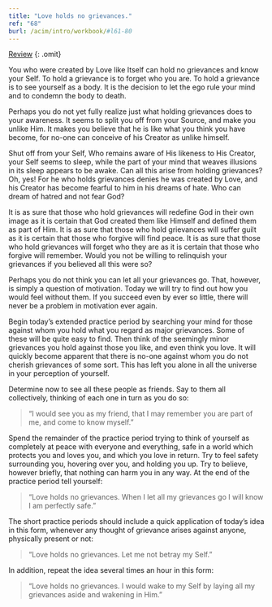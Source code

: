 ```yaml
---
title: "Love holds no grievances."
ref: "68"
burl: /acim/intro/workbook/#l61-80
---
```


<a class="hide-review" href="/workbook/l084/#l068">Review</a>
{: .omit}

You who were created by Love like Itself can hold no grievances and know
your Self. To hold a grievance is to forget who you are. To hold a
grievance is to see yourself as a body. It is the decision to let the
ego rule your mind and to condemn the body to death.

Perhaps you do not yet fully realize just what holding grievances does
to your awareness. It seems to split you off from your Source, and make
you unlike Him. It makes you believe that he is like what you think you
have become, for no-one can conceive of his Creator as unlike himself.

Shut off from your Self, Who remains aware of His likeness to His
Creator, your Self seems to sleep, while the part of your mind that
weaves illusions in its sleep appears to be awake. Can all this arise
from holding grievances? Oh, yes! For he who holds grievances denies he
was created by Love, and his Creator has become fearful to him in his
dreams of hate. Who can dream of hatred and not fear God?

It is as sure that those who hold grievances will redefine God in their
own image as it is certain that God created them like Himself and
defined them as part of Him. It is as sure that those who hold
grievances will suffer guilt as it is certain that those who forgive
will find peace. It is as sure that those who hold grievances will
forget who they are as it is certain that those who forgive will
remember. Would you not be willing to relinquish your grievances if you
believed all this were so?

Perhaps you do not think you can let all your grievances go. That,
however, is simply a question of motivation. Today we will try to find
out how you would feel without them. If you succeed even by ever so
little, there will never be a problem in motivation ever again.

Begin today’s extended practice period by searching your mind for those
against whom you hold what you regard as major grievances. Some of these
will be quite easy to find. Then think of the seemingly minor grievances
you hold against those you like, and even think you love. It will
quickly become apparent that there is no-one against whom you do not
cherish grievances of some sort. This has left you alone in all the
universe in your perception of yourself.

Determine now to see all these people as friends. Say to them all
collectively, thinking of each one in turn as you do so:

> “I would see you as my friend,
> that I may remember you are part of me,
> and come to know myself.”

Spend the remainder of the practice period trying to think of yourself
as completely at peace with everyone and everything, safe in a world
which protects you and loves you, and which you love in return. Try to
feel safety surrounding you, hovering over you, and holding you up. Try
to believe, however briefly, that nothing can harm you in any way. At
the end of the practice period tell yourself:

> “Love holds no grievances. When I let all my grievances go I will
> know I am perfectly safe.”

The short practice periods should include a quick application of today’s
idea in this form, whenever any thought of grievance arises against
anyone, physically present or not:

> “Love holds no grievances. Let me not betray my Self.”

In addition, repeat the idea several times an hour in this form:

> “Love holds no grievances.
> I would wake to my Self by laying
> all my grievances aside and wakening in Him.”

